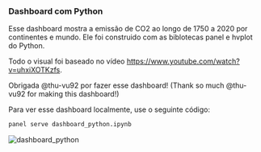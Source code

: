 ### Dashboard com Python

Esse dashboard mostra a emissão de CO2 ao longo de 1750 a 2020 por continentes e mundo. Ele foi construido com as biblotecas panel e hvplot do Python. 

Todo o visual foi baseado no vídeo https://www.youtube.com/watch?v=uhxiXOTKzfs. 

Obrigada @thu-vu92 por fazer esse dashboard! (Thank so much @thu-vu92 for making this dashboard!)

Para ver esse dashboard localmente, use o seguinte código:

```python
panel serve dashboard_python.ipynb
```

![dashboard_python](https://user-images.githubusercontent.com/52143378/162336011-d5607bb2-9a68-4fb9-90ab-c91e2920d595.jpg)
